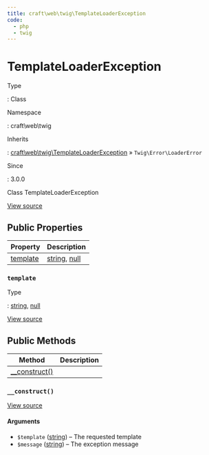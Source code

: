 ```yaml
---
title: craft\web\twig\TemplateLoaderException
code:
  - php
  - twig
---
```


# TemplateLoaderException

Type

:   Class

Namespace

:   craft\web\twig

Inherits

:   [craft\web\twig\TemplateLoaderException](craft-web-twig-templateloaderexception.md) &raquo;
`Twig\Error\LoaderError`

Since

:   3.0.0



Class TemplateLoaderException





[View source](https://github.com/craftcms/cms/blob/master/src/web/twig/TemplateLoaderException.php)


## Public Properties

| Property                                                       | Description
| -------------------------------------------------------------- | ------------------------------------------------------------------------------------------
| [template](craft-web-twig-templateloaderexception.md#template) | [string](http://php.net/language.types.string), [null](http://php.net/language.types.null)

### `template`



Type

:   [string](http://php.net/language.types.string), [null](http://php.net/language.types.null)







[View source](https://github.com/craftcms/cms/blob/master/src/web/twig/TemplateLoaderException.php#L23)







## Public Methods

| Method                                                                      | Description
| --------------------------------------------------------------------------- | -----------
| [__construct()](craft-web-twig-templateloaderexception.md#method-construct) |

### `__construct()`










[View source](https://github.com/craftcms/cms/blob/master/src/web/twig/TemplateLoaderException.php#L29-L33)


#### Arguments

- `$template` ([string](http://php.net/language.types.string)) – The requested template
- `$message` ([string](http://php.net/language.types.string)) – The exception message











